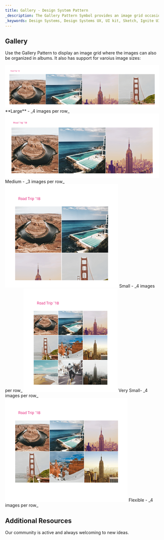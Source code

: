 ```yaml
---
title: Gallery - Design System Pattern
_description: The Gallery Pattern Symbol provides an image grid occasionally interrupted by headings that help group images into albums. 
_keywords: Design Systems, Design Systems UX, UI kit, Sketch, Ignite UI for Angular, Sketch to Angular, Angular, Angular Design System, Export code from Sketch, Design Kits for Angular, Sketch HTML, Sketch to HTML, Sketch UI kits
---
```


## Gallery

Use the Gallery Pattern to display an image grid where the images can also be organized in albums. It also has support for varoius image sizes:

<img src="../images/gallery_large.png" srcset="../images/gallery_large@2x.png 2x" />
**Large** - _4 images per row_

<img src="../images/gallery_medium.png" srcset="../images/gallery_medium@2x.png 2x" />
Medium - _3 images per row_

<img src="../images/gallery_small.png" srcset="../images/gallery_small@2x.png 2x" />
Small - _4 images per row_

<img src="../images/gallery_very-small.png" srcset="../images/gallery_very-small@2x.png 2x" />
Very Small- _4 images per row_

<img src="../images/gallery_flexible.png" srcset="../images/gallery_flexible@2x.png 2x" />
Flexible - _4 images per row_

## Additional Resources

Our community is active and always welcoming to new ideas.


